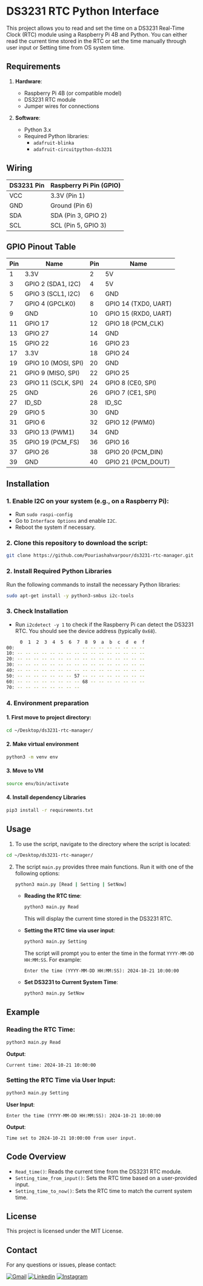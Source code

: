 
# DS3231 RTC Python Interface

This project allows you to read and set the time on a DS3231 Real-Time Clock (RTC) module using a Raspberry Pi 4B and Python. You can either read the current time stored in the RTC or set the time manually through user input or Setting time from OS system time.

## Requirements

1. **Hardware**:
   - Raspberry Pi 4B (or compatible model)
   - DS3231 RTC module
   - Jumper wires for connections

2. **Software**:
   - Python 3.x
   - Required Python libraries:
     - `adafruit-blinka`
     - `adafruit-circuitpython-ds3231`

  
## Wiring

| DS3231 Pin | Raspberry Pi Pin (GPIO) |
|------------|--------------------------|       
| VCC        | 3.3V (Pin 1)             |
| GND        | Ground (Pin 6)           |
| SDA        | SDA (Pin 3, GPIO 2)      |
| SCL        | SCL (Pin 5, GPIO 3)      |

## GPIO Pinout Table
| Pin | Name   | Pin | Name   |
|-----|--------|-----|--------|
| 1   | 3.3V   | 2   | 5V     |
| 3   | GPIO 2 (SDA1, I2C) | 4   | 5V     |
| 5   | GPIO 3 (SCL1, I2C) | 6   | GND    |
| 7   | GPIO 4 (GPCLK0)    | 8   | GPIO 14 (TXD0, UART) |
| 9   | GND    | 10  | GPIO 15 (RXD0, UART) |
| 11  | GPIO 17| 12  | GPIO 18 (PCM_CLK) |
| 13  | GPIO 27| 14  | GND    |
| 15  | GPIO 22| 16  | GPIO 23 |
| 17  | 3.3V   | 18  | GPIO 24 |
| 19  | GPIO 10 (MOSI, SPI) | 20  | GND    |
| 21  | GPIO 9 (MISO, SPI)  | 22  | GPIO 25 |
| 23  | GPIO 11 (SCLK, SPI) | 24  | GPIO 8 (CE0, SPI) |
| 25  | GND    | 26  | GPIO 7 (CE1, SPI) |
| 27  | ID_SD  | 28  | ID_SC  |
| 29  | GPIO 5 | 30  | GND    |
| 31  | GPIO 6 | 32  | GPIO 12 (PWM0) |
| 33  | GPIO 13 (PWM1) | 34  | GND    |
| 35  | GPIO 19 (PCM_FS) | 36  | GPIO 16 |
| 37  | GPIO 26 | 38  | GPIO 20 (PCM_DIN) |
| 39  | GND    | 40  | GPIO 21 (PCM_DOUT) |



## Installation

### 1. **Enable I2C on your system** (e.g., on a Raspberry Pi):
   - Run `sudo raspi-config`
   - Go to `Interface Options` and enable `I2C`.
   - Reboot the system if necessary.

### 2. **Clone this repository** to download the script:
   ```bash
   git clone https://github.com/Pouriashahvarpour/ds3231-rtc-manager.git
   ```
### 2. Install Required Python Libraries

Run the following commands to install the necessary Python libraries:
```bash
sudo apt-get install -y python3-smbus i2c-tools
```
### 3. Check Installation 
  - Run `i2cdetect -y 1` to check if the Raspberry Pi can detect the DS3231 RTC. You should see the device address (typically `0x68`).

```bash
     0  1  2  3  4  5  6  7  8  9  a  b  c  d  e  f
00:                         -- -- -- -- -- -- -- -- 
10: -- -- -- -- -- -- -- -- -- -- -- -- -- -- -- -- 
20: -- -- -- -- -- -- -- -- -- -- -- -- -- -- -- -- 
30: -- -- -- -- -- -- -- -- -- -- -- -- -- -- -- -- 
40: -- -- -- -- -- -- -- -- -- -- -- -- -- -- -- -- 
50: -- -- -- -- -- -- -- 57 -- -- -- -- -- -- -- -- 
60: -- -- -- -- -- -- -- -- 68 -- -- -- -- -- -- -- 
70: -- -- -- -- -- -- -- -- 
```

### 4.  Environment preparation
#### 1. First move to project directory:
```bash
cd ~/Desktop/ds3231-rtc-manager/
```
#### 2. Make virtual environment
```bash
python3 -m venv env
```

#### 3. Move to VM
```bash
source env/bin/activate
```

#### 4. Install dependency Libraries
```bash
pip3 install -r requirements.txt
```


## Usage

1. To use the script, navigate to the directory where the script is located:

```bash
cd ~/Desktop/ds3231-rtc-manager/
```

2. The script `main.py` provides three main functions. Run it with one of the following options:

    ```bash
    python3 main.py [Read | Setting | SetNow]
    ```

   - **Reading the RTC time**:

     ```bash
     python3 main.py Read
     ```

     This will display the current time stored in the DS3231 RTC.

   - **Setting the RTC time via user input**:

     ```bash
     python3 main.py Setting
     ```

     The script will prompt you to enter the time in the format `YYYY-MM-DD HH:MM:SS`. For example:

     ```
     Enter the time (YYYY-MM-DD HH:MM:SS): 2024-10-21 10:00:00
     ```

    - **Set DS3231 to Current System Time**:
      ```bash
      python3 main.py SetNow
       ```
## Example

### Reading the RTC Time:
```bash
python3 main.py Read
```
**Output**:
```
Current time: 2024-10-21 10:00:00
```

### Setting the RTC Time via User Input:
```bash
python3 main.py Setting
```
**User Input**:
```
Enter the time (YYYY-MM-DD HH:MM:SS): 2024-10-21 10:00:00
```
**Output**:
```
Time set to 2024-10-21 10:00:00 from user input.
```

## Code Overview

- `Read_time()`: Reads the current time from the DS3231 RTC module.
- `Setting_time_from_input()`: Sets the RTC time based on a user-provided input.
- `Setting_time_to_now()`: Sets the RTC time to match the current system time.


## License

This project is licensed under the MIT License.

## Contact
For any questions or issues, please contact:



[![Gmail](https://skillicons.dev/icons?i=gmail)](pouria.shahvarpour@gmail.com) 
[![Linkedin](https://skillicons.dev/icons?i=linkedin)](https://ir.linkedin.com/in/pouriashavarpour)
[![Instagram](https://skillicons.dev/icons?i=instagram)](https://www.instagram.com/pouria_shahvarpour)



